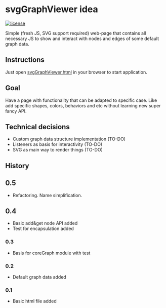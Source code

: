 # svgGraphViewer idea

[![license](https://img.shields.io/badge/license-MIT-blue.svg)](LICENSE)

Simple (fresh JS, SVG support required) web-page that contains all necessary JS to show and interact with nodes and edges of some default graph data.

## Instructions

Just open [svgGraphViewer.html](svgGraphViewer.html) in your browser to start application.

## Goal

Have a page with functionality that can be adapted to specific case. Like add specific shapes, colors, behaviors and etc without learning new super fancy API.

## Technical decisions

* Custom graph data structure implementation (TO-DO)
* Listeners as basis for interactivity (TO-DO)
* SVG as main way to render things (TO-DO)

## History

## 0.5
- Refactoring. Name simplification.

## 0.4
- Basic add&get node API added
- Test for encapsulation added

### 0.3
- Basis for coreGraph module with test

### 0.2
- Default graph data added

### 0.1
- Basic html file added